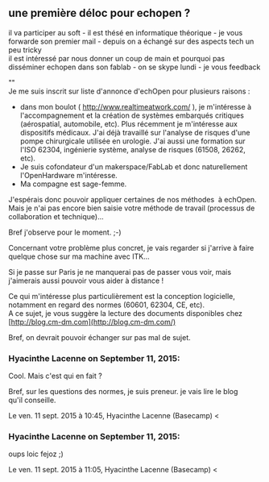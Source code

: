 ## une première déloc pour echopen ?



il va participer au soft - il est thésé en informatique théorique - je vous
forwarde son premier mail - depuis on a échangé sur des aspects tech un peu
tricky  
il est intéressé par nous donner un coup de main et pourquoi pas disséminer
echopen dans son fablab - on se skype lundi - je vous feedback  
  
""  
Je me suis inscrit sur liste d'annonce d'echOpen pour plusieurs raisons :  
* dans mon boulot ( <http://www.realtimeatwork.com/> ), je m'intéresse à l'accompagnement et la création de systèmes embarqués critiques (aérospatial, automobile, etc). Plus récemment je m'intéresse aux dispositifs médicaux. J'ai déjà travaillé sur l'analyse de risques d'une pompe chirurgicale utilisée en urologie. J'ai aussi une formation sur l'ISO 62304, ingénierie système, analyse de risques (61508, 26262, etc).  
* Je suis cofondateur d'un makerspace/FabLab et donc naturellement l'OpenHardware m'intéresse.  
* Ma compagne est sage-femme.  
  
J'espérais donc pouvoir appliquer certaines de nos méthodes  à echOpen. Mais
je n'ai pas encore bien saisie votre méthode de travail (processus de
collaboration et technique)...  
  
Bref j'observe pour le moment. ;-)  
  
Concernant votre problème plus concret, je vais regarder si j'arrive à faire
quelque chose sur ma machine avec ITK...  
  
Si je passe sur Paris je ne manquerai pas de passer vous voir, mais j'aimerais
aussi pouvoir vous aider à distance !  
  
Ce qui m'intéresse plus particulièrement est la conception logicielle,
notamment en regard des normes (60601, 62304, CE, etc).  
A ce sujet, je vous suggère la lecture des documents disponibles chez
[http://blog.cm-dm.com](http://blog.cm-dm.com/)  
  
Bref, on devrait pouvoir échanger sur pas mal de sujet.



### **Hyacinthe Lacenne** on September 11, 2015:



Cool. Mais c'est qui en fait ?  
  
Bref, sur les questions des normes, je suis preneur. je vais lire le blog  
qu'il conseille.  
  
Le ven. 11 sept. 2015 à 10:45, Hyacinthe Lacenne (Basecamp) &lt;



### **Hyacinthe Lacenne** on September 11, 2015:



oups loic fejoz ;)  
  
Le ven. 11 sept. 2015 à 11:05, Hyacinthe Lacenne (Basecamp) &lt;




